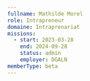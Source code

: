```yaml
---
fullname: Mathilde Morel 
role: Intrapreneur 
domaine: Intraprenariat
missions:
  - start: 2023-03-28
    end: 2024-09-28
    status: admin
    employer: DGALN
memberType: beta
---
```


